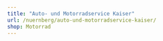 ```yaml
---
title: "Auto- und Motorradservice Kaiser"
url: /nuernberg/auto-und-motorradservice-kaiser/
shop: Motorrad
---
```

